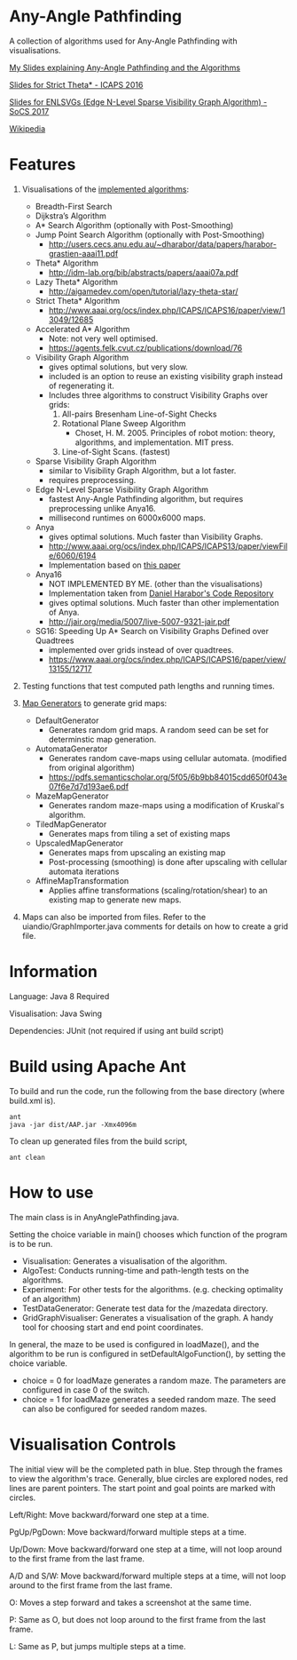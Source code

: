 Any-Angle Pathfinding
=====================

A collection of algorithms used for Any-Angle Pathfinding with visualisations.

[My Slides explaining Any-Angle Pathfinding and the Algorithms](http://ohoh.byethost7.com/Contents/Projects/AnyAnglePathfinding/AnyAnglePathfindingPresentation.pdf)

[Slides for Strict Theta* - ICAPS 2016](http://ohoh.byethost7.com/Contents/Projects/AnyAnglePathfinding/StrictTheta_ICAPS16.pdf)

[Slides for ENLSVGs (Edge N-Level Sparse Visibility Graph Algorithm) - SoCS 2017](http://ohoh.byethost7.com/Contents/Projects/AnyAnglePathfinding/ENLSVG_SoCS17.pdf)

[Wikipedia](http://en.wikipedia.org/wiki/Any-angle_path_planning)

Features
=====================
1.	Visualisations of the [implemented algorithms](./src/algorithms):
    *	Breadth-First Search
    * Dijkstra’s Algorithm
    * A* Search Algorithm (optionally with Post-Smoothing)
    * Jump Point Search Algorithm (optionally with Post-Smoothing)
      * http://users.cecs.anu.edu.au/~dharabor/data/papers/harabor-grastien-aaai11.pdf
    * Theta* Algorithm
      * http://idm-lab.org/bib/abstracts/papers/aaai07a.pdf
    * Lazy Theta* Algorithm
      * http://aigamedev.com/open/tutorial/lazy-theta-star/
    * Strict Theta* Algorithm
      * http://www.aaai.org/ocs/index.php/ICAPS/ICAPS16/paper/view/13049/12685
    * Accelerated A* Algorithm
      * Note: not very well optimised.
      * https://agents.felk.cvut.cz/publications/download/76
    * Visibility Graph Algorithm
      * gives optimal solutions, but very slow.
      * included is an option to reuse an existing visibility graph instead of regenerating it.
      * Includes three algorithms to construct Visibility Graphs over grids:
        1. All-pairs Bresenham Line-of-Sight Checks
        2. Rotational Plane Sweep Algorithm
            - Choset, H. M. 2005. Principles of robot motion: theory, algorithms, and implementation. MIT press.
        3. Line-of-Sight Scans. (fastest)
    * Sparse Visibility Graph Algorithm
      * similar to Visibility Graph Algorithm, but a lot faster.
      * requires preprocessing.
    * Edge N-Level Sparse Visibility Graph Algorithm
      * fastest Any-Angle Pathfinding algorithm, but requires preprocessing unlike Anya16.
      * millisecond runtimes on 6000x6000 maps.
    * Anya
      * gives optimal solutions. Much faster than Visibility Graphs.
      * http://www.aaai.org/ocs/index.php/ICAPS/ICAPS13/paper/viewFile/6060/6194
      * Implementation based on [this paper](http://idm-lab.org/bib/abstracts/papers/socs15a.pdf)
    * Anya16
      * NOT IMPLEMENTED BY ME. (other than the visualisations)
      * Implementation taken from [Daniel Harabor's Code Repository](https://bitbucket.org/dharabor/pathfinding)
      * gives optimal solutions. Much faster than other implementation of Anya.
      * http://jair.org/media/5007/live-5007-9321-jair.pdf
    * SG16: Speeding Up A* Search on Visibility Graphs Defined over Quadtrees
      * implemented over grids instead of over quadtrees.
      * https://www.aaai.org/ocs/index.php/ICAPS/ICAPS16/paper/view/13155/12717

2.	Testing functions that test computed path lengths and running times.

3. [Map Generators](./src/main/graphgeneration) to generate grid maps:
    * DefaultGenerator
      * Generates random grid maps. A random seed can be set for determinstic map generation.
    * AutomataGenerator
      * Generates random cave-maps using cellular automata. (modified from original algorithm)
      * https://pdfs.semanticscholar.org/5f05/6b9bb84015cdd650f043e07f6e7d7d193ae6.pdf
    * MazeMapGenerator
      * Generates random maze-maps using a modification of Kruskal's algorithm.
    * TiledMapGenerator
      * Generates maps from tiling a set of existing maps
    * UpscaledMapGenerator
      * Generates maps from upscaling an existing map
      * Post-processing (smoothing) is done after upscaling with cellular automata iterations
    * AffineMapTransformation
      * Applies affine transformations (scaling/rotation/shear) to an existing map to generate new maps.

4. Maps can also be imported from files. Refer to the uiandio/GraphImporter.java comments for details on how to create a grid file.

Information
=====================
Language: Java 8 Required

Visualisation: Java Swing

Dependencies: JUnit (not required if using ant build script)

Build using Apache Ant
=====================
To build and run the code, run the following from the base directory (where build.xml is).
```
ant
java -jar dist/AAP.jar -Xmx4096m
```
To clean up generated files from the build script,
```
ant clean
```

How to use
=====================
The main class is in AnyAnglePathfinding.java.

Setting the choice variable in main() chooses which function of the program is to be run.
* Visualisation: Generates a visualisation of the algorithm.
* AlgoTest: Conducts running-time and path-length tests on the algorithms.
* Experiment: For other tests for the algorithms. (e.g. checking optimality of an algorithm)
* TestDataGenerator: Generate test data for the /mazedata directory.
* GridGraphVisualiser: Generates a visualisation of the graph. A handy tool for choosing start and end point coordinates.

In general, the maze to be used is configured in loadMaze(), and the algorithm to be run is configured in setDefaultAlgoFunction(), by setting the choice variable.
- choice = 0 for loadMaze generates a random maze. The parameters are configured in case 0 of the switch.
- choice = 1 for loadMaze generates a seeded random maze. The seed can also be configured for seeded random mazes.


Visualisation Controls
=====================
The initial view will be the completed path in blue. Step through the frames to view the algorithm's trace.
Generally, blue circles are explored nodes, red lines are parent pointers.
The start point and goal points are marked with circles.

Left/Right: Move backward/forward one step at a time.

PgUp/PgDown: Move backward/forward multiple steps at a time.

Up/Down: Move backward/forward one step at a time, will not loop around to the first frame from the last frame.

A/D and S/W: Move backward/forward multiple steps at a time, will not loop around to the first frame from the last frame.

O: Moves a step forward and takes a screenshot at the same time.

P: Same as O, but does not loop around to the first frame from the last frame.

L: Same as P, but jumps multiple steps at a time.
